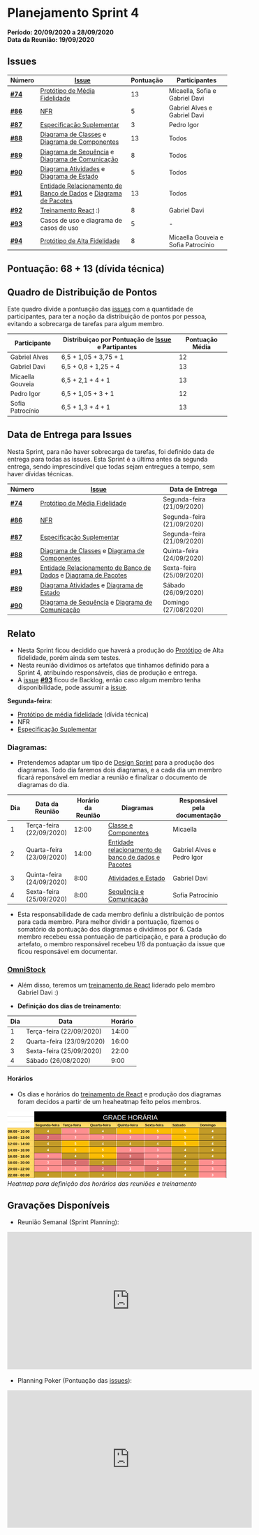 # Planejamento Sprint 4

**Período: 20/09/2020 a 28/09/2020**<br>
**Data da Reunião: 19/09/2020**

## Issues

| Número | [Issue](Modeling/objeto?id=Issue) | Pontuação | Participantes |
|--------|-----------------------------------|-----------|---------------|
| [**#74**](https://github.com/UnBArqDsw/2020.1_G12_Stock/issues/74) | [Protótipo de Média Fidelidade](Product/PrototipoMedia.md) | 13 | Micaella, Sofia e Gabriel Davi |
| [**#86**](https://github.com/UnBArqDsw/2020.1_G12_Stock/issues/86) | [NFR](Modeling/NFR.md)| 5 | Gabriel Alves e Gabriel Davi |
| [**#87**](https://github.com/UnBArqDsw/2020.1_G12_Stock/issues/87) | [Especificação Suplementar](Modeling/EspecificacaoSuplementar.md)    | 3 | Pedro Igor |
| [**#88**](https://github.com/UnBArqDsw/2020.1_G12_Stock/issues/88) | [Diagrama de Classes](Modeling/Diagrams/Classes.md) e [Diagrama de Componentes](Modeling/Diagrams/Componentes.md) | 13 | Todos |
| [**#89**](https://github.com/UnBArqDsw/2020.1_G12_Stock/issues/89) | [Diagrama de Sequência](Modeling/Diagrams/Sequencia) e [Diagrama de Comunicação](Modeling/Diagrams/Comunicacao.md) | 8 | Todos |
| [**#90**](https://github.com/UnBArqDsw/2020.1_G12_Stock/issues/90) | [Diagrama Atividades](Modeling/Diagrams/Atividades) e [Diagrama de Estado](Modeling/Diagrams/Estado) | 5 | Todos |
| [**#91**](https://github.com/UnBArqDsw/2020.1_G12_Stock/issues/74) | [Entidade Relacionamento de Banco de Dados](Modeling/Diagrams/EntidadeRelacionamento.md) e [Diagrama de Pacotes](Modeling/Diagrams/Pacotes.md) | 13 | Todos |
| [**#92**](https://github.com/UnBArqDsw/2020.1_G12_Stock/issues/92) | [Treinamento React](Project/Omnistock) :) | 8 | Gabriel Davi |
| [**#93**](https://github.com/UnBArqDsw/2020.1_G12_Stock/issues/93) | Casos de uso e diagrama de casos de uso | 5 | - |
| [**#94**](https://github.com/UnBArqDsw/2020.1_G12_Stock/issues/94) | [Protótipo de Alta Fidelidade](Product/PrototipoAlta.md) | 8 | Micaella Gouveia e Sofia Patrocínio |


## Pontuação: 68 + 13 (dívida técnica)

## Quadro de Distribuição de Pontos

Este quadro divide a pontuação das [issues](Modeling/objeto?id=Issue) com a quantidade de participantes, para ter a noção da distribuição de pontos por pessoa, evitando a sobrecarga de tarefas para algum membro.

| Participante | Distribuiçao por Pontuação de [Issue](Modeling/objeto?id=Issue) e Partipantes | Pontuação Média |
|--------------|-------------------------------------------------------------------------------|-----------------|
| Gabriel Alves | 6,5  + 1,05 + 3,75 + 1 | 12 |
| Gabriel Davi | 6,5  +  0,8  + 1,25 + 4 | 13 |
| Micaella Gouveia | 6,5  + 2,1 + 4 + 1 | 13 |
| Pedro Igor | 6,5  + 1,05 + 3  + 1 | 12 |
| Sofia Patrocínio | 6,5 + 1,3  + 4 + 1 | 13 |

## Data de Entrega para Issues

Nesta Sprint, para não haver sobrecarga de tarefas, foi definido data de entrega para todas as issues. Esta Sprint é a última antes da segunda entrega, sendo imprescindível que todas sejam entregues a tempo, sem haver dívidas técnicas.


| Número | [Issue](Modeling/objeto?id=Issue) | Data de Entrega |
|--------|-----------------------------------|-----------------|
| [**#74**](https://github.com/UnBArqDsw/2020.1_G12_Stock/issues/74) | [Protótipo de Média Fidelidade](Product/PrototipoMedia.md) | Segunda-feira (21/09/2020) |
| [**#86**](https://github.com/UnBArqDsw/2020.1_G12_Stock/issues/86) | [NFR](Modeling/NFR.md) | Segunda-feira<br>(21/09/2020) |
| [**#87**](https://github.com/UnBArqDsw/2020.1_G12_Stock/issues/87) | [Especificação Suplementar](Modeling/EspecificacaoSuplementar.md)   |Segunda-feira<br>(21/09/2020) |
| [**#88**](https://github.com/UnBArqDsw/2020.1_G12_Stock/issues/88) | [Diagrama de Classes](Modeling/Diagrams/Classes.md) e [Diagrama de Componentes](Modeling/Diagrams/Componentes.md) | Quinta-feira<br>(24/09/2020) |
| [**#91**](https://github.com/UnBArqDsw/2020.1_G12_Stock/issues/74) | [Entidade Relacionamento de Banco de Dados](Modeling/Diagrams/EntidadeRelacionamento.md) e [Diagrama de Pacotes](Modeling/Diagrams/Pacotes.md) | Sexta-feira<br>(25/09/2020)
| [**#89**](https://github.com/UnBArqDsw/2020.1_G12_Stock/issues/89) |[Diagrama Atividades](Modeling/Diagrams/Atividades) e [Diagrama de Estado](Modeling/Diagrams/Estado) | Sábado<br>(26/09/2020)
| [**#90**](https://github.com/UnBArqDsw/2020.1_G12_Stock/issues/90) | [Diagrama de Sequência](Modeling/Diagrams/Sequencia) e [Diagrama de Comunicação](Modeling/Diagrams/Comunicacao.md) | Domingo<br>(27/08/2020)


## Relato

- Nesta Sprint ficou decidido que haverá a produção do [Protótipo](Modeling/objeto?id=protótipo) de Alta fidelidade, porém ainda sem testes.
- Nesta reunião dividimos os artefatos que tinhamos definido para a Sprint 4, atribuíndo responsáveis, dias de produção e entrega.
- A [issue](Modeling/objeto?id=Issue) [**#93**](https://github.com/UnBArqDsw/2020.1_G12_Stock/issues/93) ficou de Backlog, então caso algum membro tenha disponibilidade, pode assumir a [issue](Modeling/objeto?id=Issue).

**Segunda-feira**:
- [Protótipo de média fidelidade](Product/PrototipoMedia.md) (dívida técnica)
- NFR 
- [Especificação Suplementar](Modeling/EspecificacaoSuplementar.md)   

### **Diagramas**:
- Pretendemos adaptar um tipo de [Design Sprint](DesignSprint/DesignSprint.md) para a produção dos diagramas. Todo dia faremos dois diagramas, e a cada dia um membro ficará reponsável em mediar a reunião e finalizar o documento de diagramas do dia.

| Dia | Data da Reunião | Horário da Reunião | Diagramas | Responsável pela documentação |
|-----|-----------------|--------------------|-----------|-------------------------------|
| 1 | Terça-feira<br> (22/09/2020) | 12:00 | [Classe e Componentes](Modeling/Diagrams/dias/dia1.md) | Micaella |
| 2 | Quarta-feira<br> (23/09/2020) | 14:00 | [Entidade relacionamento de banco de dados e Pacotes](Modeling/Diagrams/dias/dia2.md) | Gabriel Alves e Pedro Igor |
| 3 | Quinta-feira <br> (24/09/2020) | 8:00 | [Atividades e Estado]((Modeling/Diagrams/dias/dia3.md)) | Gabriel Davi |
| 4 | Sexta-feira <br>(25/09/2020) | 8:00 | [Sequência e Comunicação](Modeling/Diagrams/dias/dia1.md) | Sofia Patrocínio |

- Esta responsabilidade de cada membro definiu a distribuição de pontos para cada membro. Para melhor dividir a pontuação, fizemos o somatório da pontuação dos diagramas e dividimos por 6. Cada membro recebeu essa pontuação de participação, e para a produção do artefato, o membro responsável recebeu 1/6 da pontuação da issue que ficou responsável em documentar.


### [**OmniStock**](Project/Omnistock.md)
- Além disso, teremos um [treinamento de React](Project/Omnistock.md) liderado pelo membro Gabriel Davi :)

- **Definição dos dias de treinamento**:

| Dia | Data | Horário |
|-----|------|---------|
| 1 | Terça-feira (22/09/2020) | 14:00 |
| 2 | Quarta-feira (23/09/2020) | 16:00 |
| 3 | Sexta-feira (25/09/2020) | 22:00 |
| 4 | Sábado (26/08/2020) | 9:00 |

#### **Horários**
- Os dias e horários do [treinamento de React](Project/Omnistock.md) e produção dos diagramas foram decidos a partir de um heaheatmap feito pelos membros.

![reuniao](../../assets/img/Sprints/heatmapSprint4.png)
*Heatmap para definição dos horários das reuniões e treinamento*


## Gravações Disponíveis

- Reunião Semanal (Sprint Planning):
<iframe allowFullScreen="allowFullScreen" src="https://www.youtube.com/embed/COtvm7sxJls?ecver=1&amp;iv_load_policy=3&amp;yt:stretch=16:9&amp;autohide=1&amp;color=red&amp;width=560&amp;width=560" width="560" height="315" allowtransparency="true" frameborder="0"><div><a  id="x4Kmoha6" href="https://www.rockpamperscissors.co.uk/a-new-one-on-me/">Emma hybrid</a></div><div><a  id="x4Kmoha6" href="https://www.earth-essentials.co.uk/is-buying-a-mattress-the-worst-thing-possible-for-your-health/">VOCs</a></div><script type="text/javascript">function execute_YTvideo(){return youtube.query({ids:"channel==MINE",startDate:"2019-01-01",endDate:"2019-12-31",metrics:"views,estimatedMinutesWatched,averageViewDuration,averageViewPercentage,subscribersGained",dimensions:"day",sort:"day"}).then(function(e){},function(e){console.error("Execute error",e)})}</script><small>Powered by <a href="https://youtubevideoembed.com/ ">Embed YouTube Video</a></small></iframe>

- Planning Poker (Pontuação das [issues](Modeling/objeto?id=Issue)):
<iframe allowFullScreen="allowFullScreen" src="https://www.youtube.com/embed/u9VeayiYAPk?ecver=1&amp;iv_load_policy=3&amp;yt:stretch=16:9&amp;autohide=1&amp;color=red&amp;width=560&amp;width=560" width="560" height="315" allowtransparency="true" frameborder="0"><div><a  id="x4Kmoha6" href="https://www.rockpamperscissors.co.uk/a-new-one-on-me/">Emma hybrid</a></div><div><a  id="x4Kmoha6" href="https://www.earth-essentials.co.uk/is-buying-a-mattress-the-worst-thing-possible-for-your-health/">VOCs</a></div><script type="text/javascript">function execute_YTvideo(){return youtube.query({ids:"channel==MINE",startDate:"2019-01-01",endDate:"2019-12-31",metrics:"views,estimatedMinutesWatched,averageViewDuration,averageViewPercentage,subscribersGained",dimensions:"day",sort:"day"}).then(function(e){},function(e){console.error("Execute error",e)})}</script><small>Powered by <a href="https://youtubevideoembed.com/ ">Embed YouTube Video</a></small></iframe>

